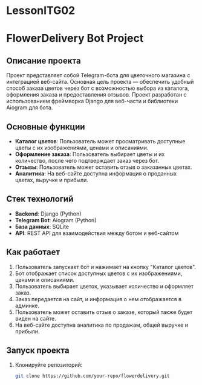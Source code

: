 # LessonITG02
# FlowerDelivery Bot Project

## Описание проекта

Проект представляет собой Telegram-бота для цветочного магазина с интеграцией веб-сайта. Основная цель проекта — обеспечить удобный способ заказа цветов через бот с возможностью выбора из каталога, оформления заказа и предоставления отзывов. Проект разработан с использованием фреймворка Django для веб-части и библиотеки Aiogram для бота.

## Основные функции

- **Каталог цветов**: Пользователь может просматривать доступные цветы с их изображениями, ценами и описаниями.
- **Оформление заказа**: Пользователь выбирает цветы и их количество, после чего подтверждает заказ через бот.
- **Отзывы**: Пользователь может оставить отзыв о заказанных цветах.
- **Аналитика**: На веб-сайте доступна информация о проданных цветах, выручке и прибыли.

## Стек технологий

- **Backend**: Django (Python)
- **Telegram Bot**: Aiogram (Python)
- **База данных**: SQLite
- **API**: REST API для взаимодействия между ботом и веб-сайтом

## Как работает

1. Пользователь запускает бот и нажимает на кнопку "Каталог цветов".
2. Бот отображает список доступных цветов с их изображениями, ценами и описаниями.
3. Пользователь выбирает цветок, указывает количество и оформляет заказ.
4. Заказ передается на сайт, и информация о нем отображается в админке.
5. Пользователь может оставить отзыв о заказе, который также будет виден на сайте.
6. На веб-сайте доступна аналитика по продажам, общей выручке и прибыли.

## Запуск проекта

1. Клонируйте репозиторий:
   ```bash
   git clone https://github.com/your-repo/flowerdelivery.git

 
